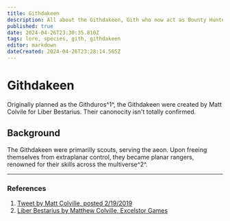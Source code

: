 ```yaml
---
title: Githdakeen
description: All about the Githdakeen, Gith who now act as Bounty Hunters
published: true
date: 2024-04-26T23:30:35.810Z
tags: lore, species, gith, githdakeen
editor: markdown
dateCreated: 2024-04-26T23:28:14.565Z
---
```


# Githdakeen
Originally planned as the Githduros^1^, the Githdakeen were created by Matt Colvile for Liber Bestarius. Their canonocity isn't totally confirmed.

## Background
The Githdakeen were primarilly scouts, serving the aeon. Upon freeing themselves from extraplanar control, they became planar rangers, renowned for their skills across the multiverse^2^. 







---

### References
1. [Tweet by Matt Colville, posted 2/19/2019](https://twitter.com/mattcolville/status/1097995693522731008)
2. [Liber Bestarius by Matthew Colville, Excelstor Games](https://books.google.com/books/about/Liber_Bestarius.html?id=EZokkgEACAAJ)